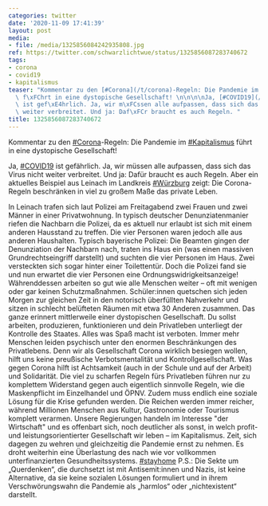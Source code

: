 ```yaml
---
categories: twitter
date: '2020-11-09 17:41:39'
layout: post
media:
- file: /media/1325856084242935808.jpg
ref: https://twitter.com/schwarzlichtwue/status/1325856087283740672
tags:
- corona
- covid19
- kapitalismus
teaser: "Kommentar zu den [#Corona](/t/corona)-Regeln: Die Pandemie im [#Kapitalismus](/t/kapitalismus)\
  \ f\xFChrt in eine dystopische Gesellschaft! \n\n\n\nJa, [#COVID19](/t/covid19)\
  \ ist gef\xE4hrlich. Ja, wir m\xFCssen alle aufpassen, dass sich das Virus nicht\
  \ weiter verbreitet. Und ja: Daf\xFCr braucht es auch Regeln. "
title: 1325856087283740672
---
```

Kommentar zu den [#Corona](/t/corona)-Regeln: Die Pandemie im [#Kapitalismus](/t/kapitalismus) führt in eine dystopische Gesellschaft! 



Ja, [#COVID19](/t/covid19) ist gefährlich. Ja, wir müssen alle aufpassen, dass sich das Virus nicht weiter verbreitet. Und ja: Dafür braucht es auch Regeln. 
Aber ein aktuelles Beispiel aus Leinach im Landkreis [#Würzburg](/t/würzburg) zeigt: Die Corona-Regeln beschränken in viel zu großem Maße das private Leben.



In Leinach trafen sich laut Polizei am Freitagabend zwei Frauen und zwei Männer in einer Privatwohnung.
In typisch deutscher Denunziatenmanier riefen die Nachbarn die Polizei, da es aktuell nur erlaubt ist sich mit einem anderen Hausstand zu treffen. Die vier Personen waren jedoch alle aus anderen Haushalten. Typisch bayerische Polizei: Die Beamten gingen der Denunziation der Nachbarn nach, traten ins Haus ein (was einen massiven Grundrechtseingriff darstellt) und suchten die vier Personen im Haus. Zwei versteckten sich sogar hinter einer Toilettentür. Doch die Polizei fand sie und nun erwartet die vier Personen eine Ordnungswidrigkeitsanzeige!
Währenddessen arbeiten so gut wie alle Menschen weiter – oft mit wenigen oder gar keinen Schutzmaßnahmen. Schüler:innen quetschen sich jeden Morgen zur gleichen Zeit in den notorisch überfüllten Nahverkehr und sitzen in schlecht belüfteten Räumen mit etwa 30 Anderen zusammen.
Das ganze erinnert mittlerweile einer dystopischen Gesellschaft. Du sollst arbeiten, produzieren, funktionieren und dein Privatleben unterliegt der Kontrolle des Staates. Alles was Spaß macht ist verboten. Immer mehr Menschen leiden psychisch unter den enormen Beschränkungen des
Privatlebens. Denn wir als Gesellschaft Corona wirklich besiegen wollen, hilft uns keine preußische Verbotsmentalität und Kontrollgesellschaft. Was gegen Corona hilft ist Achtsamkeit (auch in der Schule und auf der Arbeit) und Solidarität.
Die viel zu scharfen Regeln fürs Privatleben führen nur zu komplettem Widerstand gegen auch eigentlich sinnvolle Regeln, wie die Maskenpflicht im Einzelhandel und ÖPNV.
Zudem muss endlich eine soziale Lösung für die Krise gefunden werden. Die Reichen werden immer reicher, während Millionen Menschen aus Kultur, Gastronomie oder Tourismus komplett verarmen.
Unsere Regierungen handeln im Interesse "der Wirtschaft" und es offenbart sich, noch deutlicher als sonst, in welch profit- und leistungsorientierter Gesellschaft wir leben – im Kapitalismus.
Zeit, sich dagegen zu wehren und gleichzeitig die Pandemie ernst zu nehmen. Es droht weiterhin eine Überlastung des nach wie vor vollkommen unterfinanzierten Gesundheitssystems. [#stayhome](/t/stayhome)
P.S.: Die Sekte um „Querdenken“, die durchsetzt ist mit Antisemit:innen und Nazis, ist keine Alternative, da sie keine sozialen Lösungen formuliert und in ihrem Verschwörungswahn die Pandemie als „harmlos“ oder „nichtexistent“ darstellt.